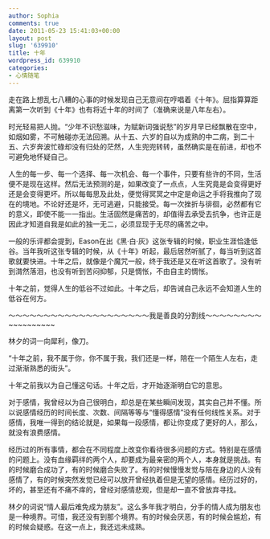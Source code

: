 ```yaml
---
author: Sophia
comments: true
date: 2011-05-23 15:41:03+00:00
layout: post
slug: '639910'
title: 十年
wordpress_id: 639910
categories:
- 心情随笔
---
```


走在路上想乱七八糟的心事的时候发现自己无意间在哼唱着《十年》。屈指算算距离第一次听到《十年》也有将近十年的时间了（准确来说是八年左右）。

时光轻易把人抛。“少年不识愁滋味，为赋新词强说愁”的岁月早已经飘散在空中，如烟如雾，不可触碰亦无法回溯。从十五、六岁的自以为成熟的中二病，到二十五、六岁奔波忙碌却没有归处的茫然，人生兜兜转转，虽然确实是在前进，却也不可避免地怀疑自己。

人生的每一步、每一个选择、每一次机会、每一个事件，只要有些许的不同，生活便不是现在这样。然后无法预测的是，如果改变了一点点，人生究竟是会变得更好还是会变得更坏。所以每每思及此处，便觉得冥冥之中定是命运之手将我推向了现在的境地。不论好还是坏，无可逃避，只能接受。每一次挫折与徘徊，必然都有它的意义，即使不能一一指出。生活固然是痛苦的，却值得去承受去抗争，也许正是因此才知道自我是如此的独一无二，必须显现于无尽的痛苦之中。

一般的乐评都会提到，Eason在出《黑·白·灰》这张专辑的时候，职业生涯恰逢低谷。当年我听这张专辑的时候，从《十年》听起，最后居然听腻了，每当听到这首歌就要快进。十年之后，就像是个魔咒一般，终于我还是又在听这首歌了。没有听到潸然落泪，也没有听到苦闷抑郁，只是惆怅，不由自主的惆怅。

十年之前，觉得人生的低谷不过如此。十年之后，却告诫自己永远不会知道人生的低谷在何方。

～～～～～～～～～～～～～～～～～～～～我是善良的分割线～～～～～～～～~~~~~~~~~~

林夕的词一向犀利，像刀。

“十年之前，我不属于你，你不属于我，我们还是一样，陪在一个陌生人左右，走过渐渐熟悉的街头”。

十年之前我以为自己懂这句话。十年之后，才开始逐渐明白它的意思。

对于感情，我曾经以为自己很明白，却总是在某些瞬间发现，其实自己并不懂。所以说感情经历的时间长度、次数、间隔等等与“懂得感情”没有任何线性关系。对于感情，我唯一得到的结论就是，如果每一段感情，都让你变成了更好的人，那么，就没有浪费感情。

经历过的所有事情，都会在不同程度上改变你看待很多问题的方式。特别是在感情的问题上。没有血缘羁绊的两个人，却要成为最亲密的两个人，本身就是挑战。有的时候磨合成功了，有的时候磨合失败了。有的时候慢慢发觉与陪在身边的人没有感情了，有的时候突然发觉已经可以放开曾经执着但是无望的感情。经历过好的，坏的，甚至还有不痛不痒的，曾经对感情悲观，但是却一直不曾放弃寻找。

林夕的词说“情人最后难免成为朋友”。这么多年我才明白，分手的情人成为朋友也是一种境界。可惜，我还没有到那个境界。有的时候会厌恶，有的时候会尴尬，有的时候会疑惑。在这一点上，我还远未成熟。
